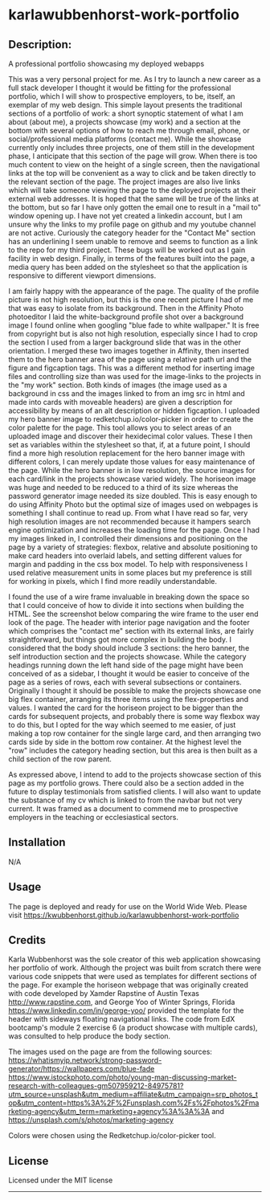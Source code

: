# karlawubbenhorst-work-portfolio

## Description:
A professional portfolio showcasing my deployed webapps

This was a very personal project for me. As I try to launch a new career as a full stack developer I thought it would be fitting for the professional portfolio, which I will show to prospective employers, to be, itself, an exemplar of my web design. This simple layout presents the traditional sections of a portfolio of work: a short synoptic statement of what I am about (about me), a projects showcase (my work) and a section at the bottom with several options of how to reach me through email, phone, or social/professional media platforms (contact me). While the showcase currently only includes three projects, one of them still in the development phase, I anticipate that this section of the page will grow.  When there is too much content to view on the height of a single screen, then the navigational links at the top will be convenient as a way to click and be taken directly to the relevant section of the page. The project images are also live links which will take someone viewing the page to the deployed projects at their external web addresses. It is hoped that the same will be true of the links at the bottom, but so far I have only gotten the email one to result in a "mail to" window opening up. I have not yet created a linkedin account, but I am unsure why the links to my profile page on github and my youtube channel are not active. Curiously the category header for the "Contact Me" section has an underlining I seem unable to remove and seems to function as a link to the repo for my third project. These bugs will be worked out as I gain facility in web design. Finally, in terms of the features built into the page, a media query has been added on the stylesheet so that the application is responsive to different viewport dimensions.

I am fairly happy with the appearance of the page. The quality of the profile picture is not high resolution, but this is the one recent picture I had of me that was easy to isolate from its background. Then in the Affinity Photo photoeditor I laid the white-background profile shot over a background image I found online when googling "blue fade to white wallpaper."  It is free from copyright but is also not high resolution, especially since I had to crop the section I used from a larger background slide that was in the other orientation. I merged these two images together in Affinity, then inserted them to the hero banner area of the page using a relative path url and the figure and figcaption tags. This was a different method for inserting image files and controlling size than was used for the image-links to the projects in the "my work" section. Both kinds of images (the image used as a background in css and the images linked to from an img src in html and made into cards with moveable headers) are given a description for accessibility by means of an alt description or hidden figcaption. I uploaded my hero banner image to redketchup.io/color-picker in order to create the color palette for the page. This tool allows you to select areas of an uploaded image and discover their hexidecimal color values. These I then set as variables within the stylesheet so that, if, at a future point, I should find a more high resolution replacement for the hero banner image with different colors, I can merely update those values for easy maintenance of the page. While the hero banner is in low resolution, the source images for each card/link in the projects showcase varied widely.  The horiseon image was huge and needed to be reduced to a third of its size whereas the password generator image needed its size doubled. This is easy enough to do using Affinity Photo but the optimal size of images used on webpages is something I shall continue to read up. From what I have read so far, very high resolution images are not recommended because it hampers search engine optimization and increases the loading time for the page. Once I had my images linked in, I controlled their dimensions and positioning on the page by a variety of strategies: flexbox, relative and absolute positioning to make card headers into overlaid labels, and setting different values for margin and padding in the css box model. To help with responsiveness I used relative measurement units in some places but my preference is still for working in pixels, which I find more readily understandable. 

I found the use of a wire frame invaluable in breaking down the space so that I could conceive of how to divide it into sections when building the HTML. See the screenshot below comparing the wire frame to the user end look of the page. The header with interior page navigation and the footer which comprises the "contact me" section with its external links, are fairly straightforward, but things got more complex in building the body. I considered that the body should include 3 sections: the hero banner, the self introduction section and the projects showcase. While the category headings running down the left hand side of the page might have been conceived of as a sidebar, I thought it would be easier to conceive of the page as a series of rows, each with several subsections or containers. Originally I thought it should be possible to make the projects showcase one big flex container, arranging its three items using the flex-properties and values. I wanted the card for the horiseon project to be bigger than the cards for subsequent projects, and probably there is some way flexbox way to do this, but I opted for the way which seemed to me easier, of just making a top row container for the single large card, and then arranging two cards side by side in the bottom row container. At the highest level the "row" includes the category heading section, but this area is then built as a child section of the row parent.

As expressed above, I intend to add to the projects showcase section of this page as my portfolio grows. There could also be a section added in the future to display testimonials from satisfied clients. I will also want to update the substance of my cv which is linked to from the navbar but not very current. It was framed as a document to commend me to prospective employers in the teaching or ecclesiastical sectors.


## Installation

N/A

## Usage

The page is deployed and ready for use on the World Wide Web.  Please visit https://kwubbenhorst.github.io/karlawubbenhorst-work-portfolio 

## Credits

Karla Wubbenhorst was the sole creator of this web application showcasing her portfolio of work. Although the project was built from scratch there were various code snippets that were used as templates for different sections of the page.  For example the horiseon webpage that was originally created with code developed by Xamder Rapstine of Austin Texas http://www.rapstine.com, and George Yoo of Winter Springs, Florida https://www.linkedin.com/in/george-yoo/ provided the template for the header with sideways floating navigational links. The code from EdX bootcamp's module 2 exercise 6 (a product showcase with multiple cards), was consulted to help produce the body section. 

The images used on the page are from the following sources:
https://whatismyip.network/strong-password-generator/https://wallpapers.com/blue-fade
https://www.istockphoto.com/photo/young-man-discussing-market-research-with-colleagues-gm507959212-84975781?utm_source=unsplash&utm_medium=affiliate&utm_campaign=srp_photos_top&utm_content=https%3A%2F%2Funsplash.com%2Fs%2Fphotos%2Fmarketing-agency&utm_term=marketing+agency%3A%3A%3A and
https://unsplash.com/s/photos/marketing-agency

Colors were chosen using the Redketchup.io/color-picker tool.   

## License

Licensed under the MIT license

___